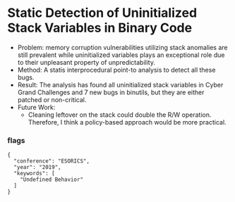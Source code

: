 # Static Detection of Uninitialized Stack Variables in Binary Code

- Problem: memory corruption vulnerabilities utilizing stack anomalies are still prevalent while uninitialized variables plays an exceptional role due to their unpleasant property of unpredictability.
- Method: A statis interprocedural point-to analysis to detect all these bugs.
- Result: The analysis has found all uninitialized stack variables in Cyber Grand Challenges and 7 new bugs in binutils, but they are either patched or non-critical.
- Future Work:
  - Cleaning leftover on the stack could double the R/W operation. Therefore, I think a policy-based approach would be more practical.



### flags
```
{
  "conference": "ESORICS",
  "year": "2019",
  "keywords": [
    "Undefined Behavior"
  ]
}
```
